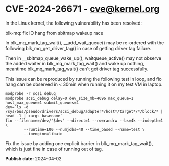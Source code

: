 # CVE-2024-26671 - cve@kernel.org

In the Linux kernel, the following vulnerability has been resolved:

blk-mq: fix IO hang from sbitmap wakeup race

In blk_mq_mark_tag_wait(), __add_wait_queue() may be re-ordered
with the following blk_mq_get_driver_tag() in case of getting driver
tag failure.

Then in __sbitmap_queue_wake_up(), waitqueue_active() may not observe
the added waiter in blk_mq_mark_tag_wait() and wake up nothing, meantime
blk_mq_mark_tag_wait() can't get driver tag successfully.

This issue can be reproduced by running the following test in loop, and
fio hang can be observed in < 30min when running it on my test VM
in laptop.

	modprobe -r scsi_debug
	modprobe scsi_debug delay=0 dev_size_mb=4096 max_queue=1 host_max_queue=1 submit_queues=4
	dev=`ls -d /sys/bus/pseudo/drivers/scsi_debug/adapter*/host*/target*/*/block/* | head -1 | xargs basename`
	fio --filename=/dev/"$dev" --direct=1 --rw=randrw --bs=4k --iodepth=1 \
       		--runtime=100 --numjobs=40 --time_based --name=test \
        	--ioengine=libaio

Fix the issue by adding one explicit barrier in blk_mq_mark_tag_wait(), which
is just fine in case of running out of tag.

**Publish date:** 2024-04-02
